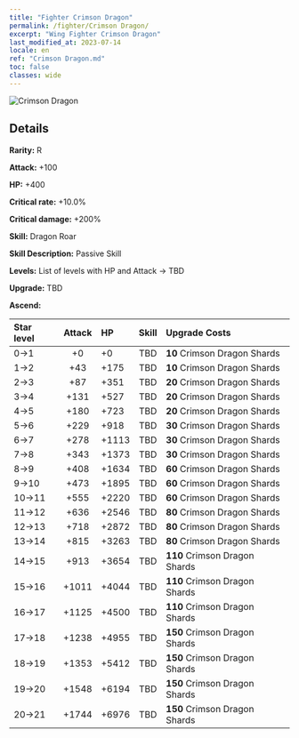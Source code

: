```yaml
---
title: "Fighter Crimson Dragon"
permalink: /fighter/Crimson Dragon/
excerpt: "Wing Fighter Crimson Dragon"
last_modified_at: 2023-07-14
locale: en
ref: "Crimson Dragon.md"
toc: false
classes: wide
---
```



 ![Crimson Dragon](/images/ship/fj_img2.png)

## Details

 **Rarity:** R 

 **Attack:** +100

 **HP:** +400

 **Critical rate:** +10.0%

 **Critical damage:** +200%

 **Skill:** Dragon Roar

 **Skill Description:**  Passive Skill

 **Levels:**  List of levels with HP and Attack -> TBD

 **Upgrade:**  TBD

 **Ascend:**  

  |  Star level | Attack | HP |  Skill | Upgrade Costs |
  |:------|:----:|:------|:-------:|:-------------------|
  | 0->1  | +0  | +0  | TBD  | **10** Crimson Dragon Shards |
  | 1->2  | +43  | +175  | TBD  | **10** Crimson Dragon Shards |
  | 2->3  | +87  | +351  | TBD  | **20** Crimson Dragon Shards |
  | 3->4  | +131  | +527  | TBD  | **20** Crimson Dragon Shards |
  | 4->5  | +180  | +723  | TBD  | **20** Crimson Dragon Shards |
  | 5->6  | +229  | +918  | TBD  | **30** Crimson Dragon Shards |
  | 6->7  | +278  | +1113  | TBD  | **30** Crimson Dragon Shards |
  | 7->8  | +343  | +1373  | TBD  | **30** Crimson Dragon Shards |
  | 8->9  | +408  | +1634  | TBD  | **60** Crimson Dragon Shards |
  | 9->10  | +473  | +1895  | TBD  | **60** Crimson Dragon Shards |
  | 10->11  | +555  | +2220  | TBD  | **60** Crimson Dragon Shards |
  | 11->12  | +636  | +2546  | TBD  | **80** Crimson Dragon Shards |
  | 12->13  | +718  | +2872  | TBD  | **80** Crimson Dragon Shards |
  | 13->14  | +815  | +3263  | TBD  | **80** Crimson Dragon Shards |
  | 14->15  | +913  | +3654  | TBD  | **110** Crimson Dragon Shards |
  | 15->16  | +1011  | +4044  | TBD  | **110** Crimson Dragon Shards |
  | 16->17  | +1125  | +4500  | TBD  | **110** Crimson Dragon Shards |
  | 17->18  | +1238  | +4955  | TBD  | **150** Crimson Dragon Shards |
  | 18->19  | +1353  | +5412  | TBD  | **150** Crimson Dragon Shards |
  | 19->20  | +1548  | +6194  | TBD  | **150** Crimson Dragon Shards |
  | 20->21  | +1744  | +6976  | TBD  | **150** Crimson Dragon Shards |

